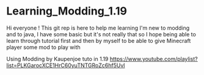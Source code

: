 # Learning_Modding_1.19

Hi everyone !
This git rep is here to help me learning
I'm new to modding and to java, I have some basic but it's not really that so I hope being able to learn through tutorial first and then by myself to be able to give Minecraft player some mod to play with

Using Modding by Kaupenjoe tuto in 1.19
https://www.youtube.com/playlist?list=PLKGarocXCE1HrC60yuTNTGRoZc6hf5Uvl


